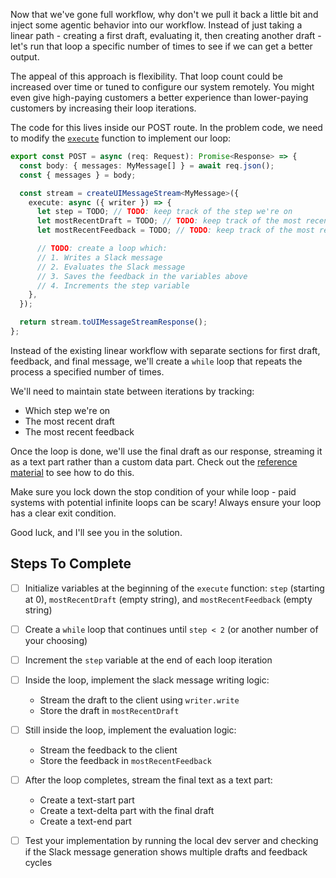 Now that we've gone full workflow, why don't we pull it back a little bit and inject some agentic behavior into our workflow. Instead of just taking a linear path - creating a first draft, evaluating it, then creating another draft - let's run that loop a specific number of times to see if we can get a better output.

The appeal of this approach is flexibility. That loop count could be increased over time or tuned to configure our system remotely. You might even give high-paying customers a better experience than lower-paying customers by increasing their loop iterations.

The code for this lives inside our POST route. In the problem code, we need to modify the [`execute`](./api/chat.ts) function to implement our loop:

```ts
export const POST = async (req: Request): Promise<Response> => {
  const body: { messages: MyMessage[] } = await req.json();
  const { messages } = body;

  const stream = createUIMessageStream<MyMessage>({
    execute: async ({ writer }) => {
      let step = TODO; // TODO: keep track of the step we're on
      let mostRecentDraft = TODO; // TODO: keep track of the most recent draft
      let mostRecentFeedback = TODO; // TODO: keep track of the most recent feedback

      // TODO: create a loop which:
      // 1. Writes a Slack message
      // 2. Evaluates the Slack message
      // 3. Saves the feedback in the variables above
      // 4. Increments the step variable
    },
  });

  return stream.toUIMessageStreamResponse();
};
```

Instead of the existing linear workflow with separate sections for first draft, feedback, and final message, we'll create a `while` loop that repeats the process a specified number of times.

We'll need to maintain state between iterations by tracking:

- Which step we're on
- The most recent draft
- The most recent feedback

Once the loop is done, we'll use the final draft as our response, streaming it as a text part rather than a custom data part. Check out the [reference material](/exercises/99-reference/99.08-streaming-text-parts-by-hand/explainer/readme.md) to see how to do this.

Make sure you lock down the stop condition of your while loop - paid systems with potential infinite loops can be scary! Always ensure your loop has a clear exit condition.

Good luck, and I'll see you in the solution.

## Steps To Complete

- [ ] Initialize variables at the beginning of the `execute` function: `step` (starting at 0), `mostRecentDraft` (empty string), and `mostRecentFeedback` (empty string)

- [ ] Create a `while` loop that continues until `step < 2` (or another number of your choosing)

- [ ] Increment the `step` variable at the end of each loop iteration

- [ ] Inside the loop, implement the slack message writing logic:
  - Stream the draft to the client using `writer.write`
  - Store the draft in `mostRecentDraft`

- [ ] Still inside the loop, implement the evaluation logic:
  - Stream the feedback to the client
  - Store the feedback in `mostRecentFeedback`

- [ ] After the loop completes, stream the final text as a text part:
  - Create a text-start part
  - Create a text-delta part with the final draft
  - Create a text-end part

- [ ] Test your implementation by running the local dev server and checking if the Slack message generation shows multiple drafts and feedback cycles
